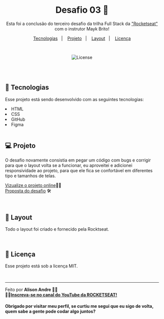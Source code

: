
<h1 align="center"> Desafio 03 📌 </h1>

<p align="center">
Esta foi a conclusão do terceiro desafio da trilha Full Stack da <a href="https://www.rocketseat.com.br/">"Rocketseat"</a> com o instrutor Mayk Brito! <br/>
</p>

<p align="center">
  <a href="#-tecnologias">Tecnologias</a>&nbsp;&nbsp;&nbsp;|&nbsp;&nbsp;&nbsp;
  <a href="#-projeto">Projeto</a>&nbsp;&nbsp;&nbsp;|&nbsp;&nbsp;&nbsp;
  <a href="#-layout">Layout</a>&nbsp;&nbsp;&nbsp;|&nbsp;&nbsp;&nbsp;
  <a href="#memo-licença">Licença</a>
</p>

<br>

<p align="center">
  <img alt="License" src="https://github.com/Alison-AndreM/Desafio-03/assets/170514956/e75742c4-3253-4dc0-be11-d62b964f01f6">
</p>

<br>

<br>


## 🚀 Tecnologias

Esse projeto está sendo desenvolvido com as seguintes tecnologias:

<li> HTML
<li> CSS
<li> GitHub
<li> Figma</li>

<br>

## 💻 Projeto

O desafio novamente consistia em pegar um código com bugs e corrigir para que o layout volta se a funcionar, eu aproveitei e adicionei responsividade ao projeto, para que ele fica se confortável em diferentes tipo e tamanhos de telas.

[Vizualize o projeto online](https://alison-andrem.github.io/Desafio-03/)🧑‍🚀 <br>
[Proposta do desafio](https://efficient-sloth-d85.notion.site/Iniciante-Corrigindo-bugs-02-300452b6901e4197b7c6fd291a280acf) 🛠️

<br>

## 🔖 Layout

Todo o layout foi criado e fornecido pela Rocktseat.

<br>

## :memo: Licença

Esse projeto está sob a licença MIT.

<br>

---

Feito por <strong> Alison Andre <strong/> 💜💜
<br>🧑‍🚀[Inscreva-se no canal do YouTube da ROCKETSEAT!](https://www.youtube.com/rocketseat)

<h4> Obrigado por visitar meu perfil, se curtiu me segui que eu sigo de volta, quem sabe a gente pode codar algo juntos?</h4>

